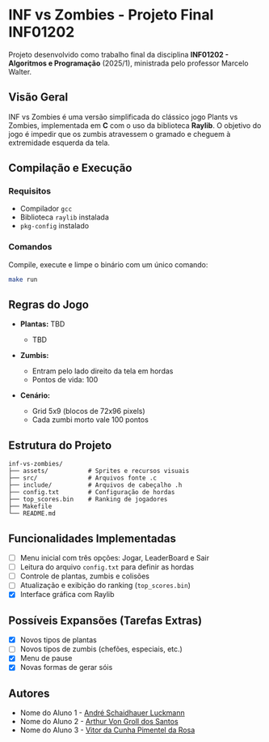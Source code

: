# INF vs Zombies - Projeto Final INF01202

Projeto desenvolvido como trabalho final da disciplina **INF01202 - Algoritmos e Programação** (2025/1), ministrada pelo professor Marcelo Walter.

## Visão Geral

INF vs Zombies é uma versão simplificada do clássico jogo Plants vs Zombies, implementada em **C** com o uso da biblioteca **Raylib**. O objetivo do jogo é impedir que os zumbis atravessem o gramado e cheguem à extremidade esquerda da tela.

## Compilação e Execução

### Requisitos

* Compilador `gcc`
* Biblioteca `raylib` instalada
* `pkg-config` instalado

### Comandos

Compile, execute e limpe o binário com um único comando:

```bash
make run
```

## Regras do Jogo

* **Plantas:** TBD

  * TBD
* **Zumbis:**

  * Entram pelo lado direito da tela em hordas
  * Pontos de vida: 100
* **Cenário:**

  * Grid 5x9 (blocos de 72x96 pixels)
  * Cada zumbi morto vale 100 pontos

## Estrutura do Projeto

```
inf-vs-zombies/
├── assets/           # Sprites e recursos visuais
├── src/              # Arquivos fonte .c
├── include/          # Arquivos de cabeçalho .h
├── config.txt        # Configuração de hordas
├── top_scores.bin    # Ranking de jogadores
├── Makefile
└── README.md
```

## Funcionalidades Implementadas

* [ ] Menu inicial com três opções: Jogar, LeaderBoard e Sair
* [ ] Leitura do arquivo `config.txt` para definir as hordas
* [ ] Controle de plantas, zumbis e colisões
* [ ] Atualização e exibição do ranking (`top_scores.bin`)
* [X] Interface gráfica com Raylib

## Possíveis Expansões (Tarefas Extras)

* [X] Novos tipos de plantas
* [ ] Novos tipos de zumbis (chefões, especiais, etc.)
* [X] Menu de pause
* [X] Novas formas de gerar sóis

## Autores

* Nome do Aluno 1 - [André Schaidhauer Luckmann](mailto:601117@inf.ufrgs.br)
* Nome do Aluno 2 - [Arthur Von Groll dos Santos](mailto:602432@inf.ufrgs.br)
* Nome do Aluno 3 - [Vitor da Cunha Pimentel da Rosa](mailto:598732@inf.ufrgs.br)
